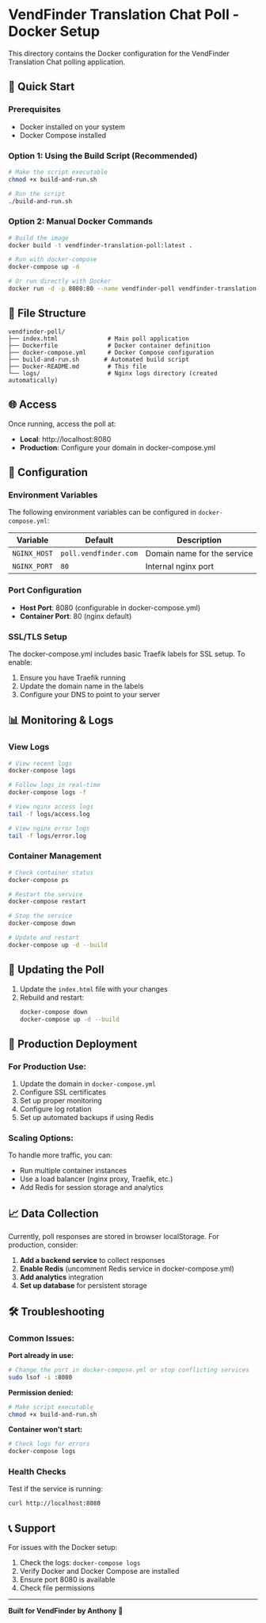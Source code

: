 # VendFinder Translation Chat Poll - Docker Setup

This directory contains the Docker configuration for the VendFinder Translation Chat polling application.

## 🚀 Quick Start

### Prerequisites
- Docker installed on your system
- Docker Compose installed

### Option 1: Using the Build Script (Recommended)
```bash
# Make the script executable
chmod +x build-and-run.sh

# Run the script
./build-and-run.sh
```

### Option 2: Manual Docker Commands
```bash
# Build the image
docker build -t vendfinder-translation-poll:latest .

# Run with docker-compose
docker-compose up -d

# Or run directly with Docker
docker run -d -p 8080:80 --name vendfinder-poll vendfinder-translation-poll:latest
```

## 📁 File Structure
```
vendfinder-poll/
├── index.html              # Main poll application
├── Dockerfile              # Docker container definition
├── docker-compose.yml      # Docker Compose configuration
├── build-and-run.sh       # Automated build script
├── Docker-README.md        # This file
└── logs/                   # Nginx logs directory (created automatically)
```

## 🌐 Access
Once running, access the poll at:
- **Local**: http://localhost:8080
- **Production**: Configure your domain in docker-compose.yml

## 🔧 Configuration

### Environment Variables
The following environment variables can be configured in `docker-compose.yml`:

| Variable | Default | Description |
|----------|---------|-------------|
| `NGINX_HOST` | `poll.vendfinder.com` | Domain name for the service |
| `NGINX_PORT` | `80` | Internal nginx port |

### Port Configuration
- **Host Port**: 8080 (configurable in docker-compose.yml)
- **Container Port**: 80 (nginx default)

### SSL/TLS Setup
The docker-compose.yml includes basic Traefik labels for SSL setup. To enable:

1. Ensure you have Traefik running
2. Update the domain name in the labels
3. Configure your DNS to point to your server

## 📊 Monitoring & Logs

### View Logs
```bash
# View recent logs
docker-compose logs

# Follow logs in real-time
docker-compose logs -f

# View nginx access logs
tail -f logs/access.log

# View nginx error logs
tail -f logs/error.log
```

### Container Management
```bash
# Check container status
docker-compose ps

# Restart the service
docker-compose restart

# Stop the service
docker-compose down

# Update and restart
docker-compose up -d --build
```

## 🔄 Updating the Poll

1. Update the `index.html` file with your changes
2. Rebuild and restart:
   ```bash
   docker-compose down
   docker-compose up -d --build
   ```

## 🎯 Production Deployment

### For Production Use:
1. Update the domain in `docker-compose.yml`
2. Configure SSL certificates
3. Set up proper monitoring
4. Configure log rotation
5. Set up automated backups if using Redis

### Scaling Options:
To handle more traffic, you can:
- Run multiple container instances
- Use a load balancer (nginx proxy, Traefik, etc.)
- Add Redis for session storage and analytics

## 📈 Data Collection

Currently, poll responses are stored in browser localStorage. For production, consider:

1. **Add a backend service** to collect responses
2. **Enable Redis** (uncomment Redis service in docker-compose.yml)
3. **Add analytics** integration
4. **Set up database** for persistent storage

## 🛠️ Troubleshooting

### Common Issues:

**Port already in use:**
```bash
# Change the port in docker-compose.yml or stop conflicting services
sudo lsof -i :8080
```

**Permission denied:**
```bash
# Make script executable
chmod +x build-and-run.sh
```

**Container won't start:**
```bash
# Check logs for errors
docker-compose logs
```

### Health Checks
Test if the service is running:
```bash
curl http://localhost:8080
```

## 📞 Support

For issues with the Docker setup:
1. Check the logs: `docker-compose logs`
2. Verify Docker and Docker Compose are installed
3. Ensure port 8080 is available
4. Check file permissions

---

**Built for VendFinder by Anthony** 🚀